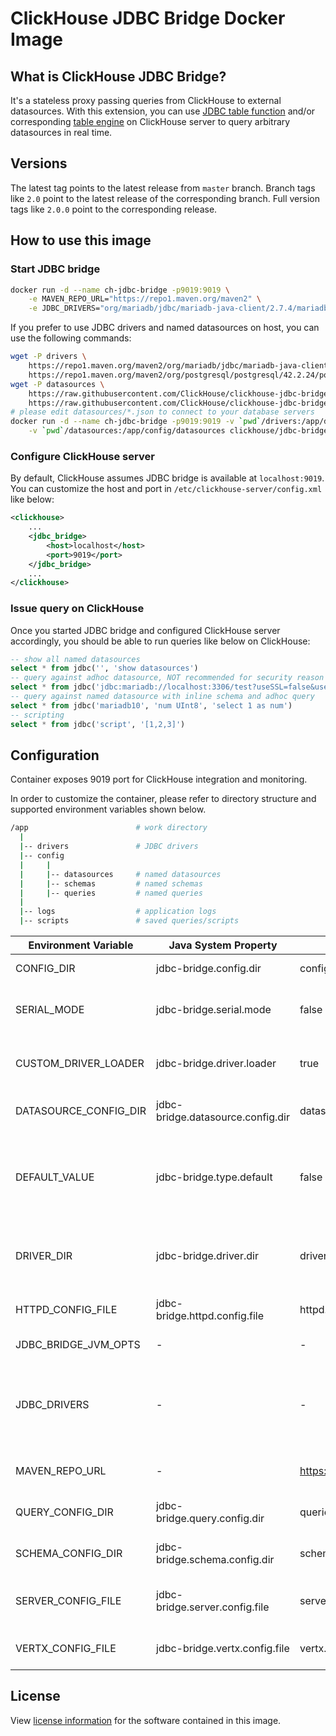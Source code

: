 # ClickHouse JDBC Bridge Docker Image

## What is ClickHouse JDBC Bridge?
It's a stateless proxy passing queries from ClickHouse to external datasources. With this extension, you can use [JDBC table function](https://clickhouse.tech/docs/en/sql-reference/table-functions/jdbc/) and/or corresponding [table engine](https://clickhouse.tech/docs/en/engines/table-engines/integrations/jdbc/) on ClickHouse server to query arbitrary datasources in real time.

## Versions
The latest tag points to the latest release from `master` branch. Branch tags like `2.0` point to the latest release of the corresponding branch. Full version tags like `2.0.0` point to the corresponding release.

## How to use this image

### Start JDBC bridge
```bash
docker run -d --name ch-jdbc-bridge -p9019:9019 \
    -e MAVEN_REPO_URL="https://repo1.maven.org/maven2" \
    -e JDBC_DRIVERS="org/mariadb/jdbc/mariadb-java-client/2.7.4/mariadb-java-client-2.7.4.jar,org/postgresql/postgresql/42.2.24/postgresql-42.2.24.jar" clickhouse/jdbc-bridge
```
If you prefer to use JDBC drivers and named datasources on host, you can use the following commands:
```bash
wget -P drivers \
    https://repo1.maven.org/maven2/org/mariadb/jdbc/mariadb-java-client/2.7.4/mariadb-java-client-2.7.4.jar \
    https://repo1.maven.org/maven2/org/postgresql/postgresql/42.2.24/postgresql-42.2.24.jar
wget -P datasources \
    https://raw.githubusercontent.com/ClickHouse/clickhouse-jdbc-bridge/master/misc/quick-start/jdbc-bridge/config/datasources/mariadb10.json \
    https://raw.githubusercontent.com/ClickHouse/clickhouse-jdbc-bridge/master/misc/quick-start/jdbc-bridge/config/datasources/postgres13.json
# please edit datasources/*.json to connect to your database servers
docker run -d --name ch-jdbc-bridge -p9019:9019 -v `pwd`/drivers:/app/drivers \
    -v `pwd`/datasources:/app/config/datasources clickhouse/jdbc-bridge
```

### Configure ClickHouse server
By default, ClickHouse assumes JDBC bridge is available at `localhost:9019`. You can customize the host and port in `/etc/clickhouse-server/config.xml` like below:
```xml
<clickhouse>
    ...
    <jdbc_bridge>
        <host>localhost</host>
        <port>9019</port>
    </jdbc_bridge>
    ...
</clickhouse>
```

### Issue query on ClickHouse
Once you started JDBC bridge and configured ClickHouse server accordingly, you should be able to run queries like below on ClickHouse:
```sql
-- show all named datasources
select * from jdbc('', 'show datasources')
-- query against adhoc datasource, NOT recommended for security reason
select * from jdbc('jdbc:mariadb://localhost:3306/test?useSSL=false&user=root&password=root', 'select 1')
-- query against named datasource with inline schema and adhoc query
select * from jdbc('mariadb10', 'num UInt8', 'select 1 as num')
-- scripting
select * from jdbc('script', '[1,2,3]')
```

## Configuration

Container exposes 9019 port for ClickHouse integration and monitoring.

In order to customize the container, please refer to directory structure and supported environment variables shown below.
```bash
/app                        # work directory
  |
  |-- drivers               # JDBC drivers
  |-- config                
  |     |
  |     |-- datasources     # named datasources
  |     |-- schemas         # named schemas
  |     |-- queries         # named queries
  |
  |-- logs                  # application logs
  |-- scripts               # saved queries/scripts
```

Environment Variable | Java System Property | Default Value | Remark
-- | -- | -- | --
CONFIG_DIR | jdbc-bridge.config.dir | config | Configuration   directory
SERIAL_MODE | jdbc-bridge.serial.mode | false | Whether run query in serial mode or not
CUSTOM_DRIVER_LOADER | jdbc-bridge.driver.loader | true | Whether use custom driver class loader   or not
DATASOURCE_CONFIG_DIR | jdbc-bridge.datasource.config.dir | datasources | Directory   for named datasources
DEFAULT_VALUE | jdbc-bridge.type.default | false | Whether support default expression in   column definition or not
DRIVER_DIR | jdbc-bridge.driver.dir | drivers | Directory   for drivers needed to connect to datasources
HTTPD_CONFIG_FILE | jdbc-bridge.httpd.config.file | httpd.json | HTTP server configuration file
JDBC_BRIDGE_JVM_OPTS | - | - | JVM arguments
JDBC_DRIVERS | - | - | Comma separated JDBC driver download path on Maven repository
MAVEN_REPO_URL | - | https://repo1.maven.org/maven2 | Base URL of Maven repository
QUERY_CONFIG_DIR | jdbc-bridge.query.config.dir | queries | Directory   for named queries
SCHEMA_CONFIG_DIR | jdbc-bridge.schema.config.dir | schemas | Directory for named schemas
SERVER_CONFIG_FILE | jdbc-bridge.server.config.file | server.json | JDBC   bridge server configuration file
VERTX_CONFIG_FILE | jdbc-bridge.vertx.config.file | vertx.json | Vert.x configuration file


## License

View [license information](https://github.com/ClickHouse/clickhouse-jdbc-bridge/blob/master/LICENSE) for the software contained in this image.
